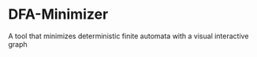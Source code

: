 # DFA-Minimizer
A tool that minimizes deterministic finite automata with a visual interactive graph
